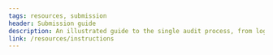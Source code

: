 ```yaml
---
tags: resources, submission
header: Submission guide
description: An illustrated guide to the single audit process, from login to final submission.
link: /resources/instructions
---
```

